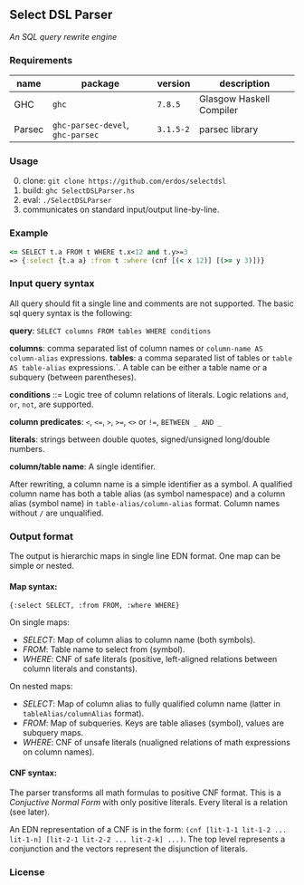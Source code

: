 ## Select DSL Parser

_An SQL query rewrite engine_


### Requirements

| name | package | version | description |
| ---- | ------- | ------- | ----------- |
| GHC  | `ghc` | `7.8.5` | Glasgow Haskell Compiler |
| Parsec | `ghc-parsec-devel`, `ghc-parsec` | `3.1.5-2` | parsec library  |


### Usage

0. clone: `git clone https://github.com/erdos/selectdsl`
1. build: `ghc SelectDSLParser.hs`
2. eval: `./SelectDSLParser`
3. communicates on standard input/output line-by-line.


### Example

```Clojure
<= SELECT t.a FROM t WHERE t.x<12 and t.y>=3
=> {:select {t.a a} :from t :where (cnf [(< x 12)] [(>= y 3)])}
```

### Input query syntax

All query should fit a single line and comments are not supported.
The basic sql query syntax is the following:

**query**: `SELECT columns FROM tables WHERE conditions`

**columns**: comma separated list of column names or
           `column-name AS column-alias` expressions.
**tables**: a comma separated list of tables or `table AS table-alias`
          expressions.`. A table can be either a table name or a subquery
          (between parentheses).

**conditions** ::= Logic tree of column relations of literals.
                 Logic relations `and`, `or`, `not`, are supported.

**column predicates**: `<`, `<=`, `>`, `>=`, `<>` or `!=`, `BETWEEN _ AND _`

**literals**: strings between double quotes, signed/unsigned long/double numbers.

**column/table name**: A single identifier.

After rewriting, a column name is a simple identifier as a symbol.
A qualified column name has both a table alias (as symbol namespace)
and a column alias (symbol name) in `table-alias/column-alias` format.
Column names without `/` are unqualified.


### Output format

The output is hierarchic maps in single line EDN format. One map can be simple or nested.

#### Map syntax:

```
{:select SELECT, :from FROM, :where WHERE}
```

On single maps:

- *SELECT*: Map of column alias to column name (both symbols).
- *FROM*: Table name to select from (symbol).
- *WHERE*: CNF of safe literals (positive, left-aligned relations between column literals and constants).

On nested maps:

- *SELECT*: Map of column alias to fully qualified column name (latter in `tableAlias/columnAlias` format).
- *FROM*: Map of subqueries. Keys are table aliases (symbol), values are subquery maps.
- *WHERE*: CNF of unsafe literals (nualigned relations of math expressions on column names).

#### CNF syntax:

The parser transforms all math formulas to positive CNF format. This is a _Conjuctive Normal Form_ with only positive literals. Every literal is a relation (see later).

An EDN representation of a CNF is in the form:
`(cnf [lit-1-1 lit-1-2 ... lit-1-n] [lit-2-1 lit-2-2 ... lit-2-k] ...)`.
The top level represents a conjunction and the vectors represent the disjunction of literals.



### License
